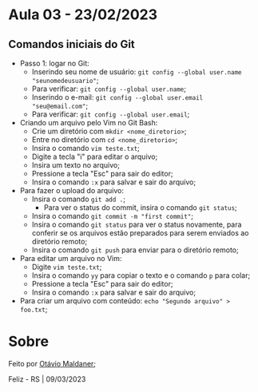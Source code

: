 # Aula 03 - 23/02/2023
## Comandos iniciais do Git
* Passo 1: logar no Git:
    * Inserindo seu nome de usuário: ```git config --global user.name "seunomedeusuario"```;
    * Para verificar: ```git config --global user.name```;
    * Inserindo o e-mail: ```git config --global user.email "seu@email.com"```;
    * Para verificar: ```git config --global user.email```;
* Criando um arquivo pelo Vim no Git Bash:
    * Crie um diretório com ```mkdir <nome_diretorio>```;
    * Entre no diretório com ```cd <nome_diretorio>```;
    * Insira o comando ```vim teste.txt```;
    * Digite a tecla "i" para editar o arquivo;
    * Insira um texto no arquivo;
    * Pressione a tecla "Esc" para sair do editor;
    * Insira o comando ```:x``` para salvar e sair do arquivo;
* Para fazer o upload do arquivo:
    * Insira o comando ```git add .```;
        * Para ver o status do commit, insira o comando ```git status```;
    * Insira o comando ```git commit -m "first commit"```;
    * Insira o comando ```git status``` para ver o status novamente, para conferir se os arquivos estão preparados para serem enviados ao diretório remoto;
    * Insira o comando ```git push``` para enviar para o diretório remoto;
* Para editar um arquivo no Vim:
    * Digite ```vim teste.txt```;
    * Insira o comando ```yy``` para copiar o texto e o comando ```p``` para colar;
    * Pressione a tecla "Esc" para sair do editor;
    * Insira o comando ```:x``` para salvar e sair do arquivo;
* Para criar um arquivo com conteúdo: ```echo "Segundo arquivo" > foo.txt```;
# Sobre
Feito por [Otávio Maldaner](https://github.com/OtavioMaldaner/); &nbsp;

Feliz - RS | 09/03/2023